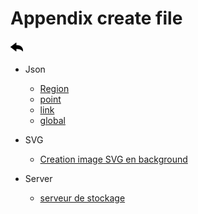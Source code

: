 # Appendix create file
[![](../../screenshots/other/Go-back.png)](../../README.md)
 

- Json

  - [Region](json-region.md)
  - [point](json-point.md)
  - [link](json-links.md)
  - [global](json-global.md)


- SVG 

  - [Creation image SVG en background](svg.md)

 

- Server

  - [serveur de stockage](server.md)


